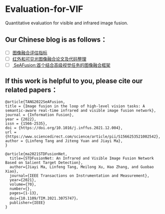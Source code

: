 # Evaluation-for-VIF
Quantitative evaluation for visible  and infrared image fusion.

## Our Chinese blog is as follows：
 - [ ] [图像融合评估指标](https://blog.csdn.net/fovever_/article/details/106906768)
 - [ ] [红外和可见光图像融合论文及代码整理](https://blog.csdn.net/fovever_/article/details/122288699)
 - [ ] [ SeAFusion:首个结合高级视觉任务的图像融合框架](https://blog.csdn.net/fovever_/article/details/106585576)

## If this work is helpful to you, please cite our related papers：
```
@article{TANG2022SeAFusion,
title = {Image fusion in the loop of high-level vision tasks: A semantic-aware real-time infrared and visible image fusion network},
journal = {Information Fusion},
year = {2022},
issn = {1566-2535},
doi = {https://doi.org/10.1016/j.inffus.2021.12.004},
url = {https://www.sciencedirect.com/science/article/pii/S1566253521002542},
author = {Linfeng Tang and Jiteng Yuan and Jiayi Ma},
}
```

```
@article{ma2021STDFusionNet,
  title={STDFusionNet: An Infrared and Visible Image Fusion Network Based on Salient Target Detection},
  author={Jiayi Ma, Linfeng Tang, Meilong Xu, Hao Zhang, and Guobao Xiao},
  journal={IEEE Transactions on Instrumentation and Measurement},
  year={2021},
  volume={70},
  number={},
  pages={1-13},
  doi={10.1109/TIM.2021.3075747}，
  publisher={IEEE}
}
```
